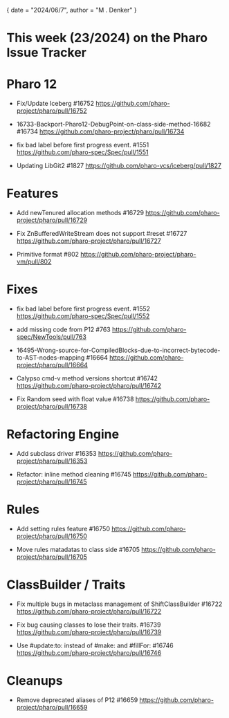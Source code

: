 {
	date = "2024/06/7",
	author = "M . Denker"
}


# This week (23/2024) on the Pharo Issue Tracker

# Pharo 12
- Fix/Update Iceberg #16752
	https://github.com/pharo-project/pharo/pull/16752
	
- 16733-Backport-Pharo12-DebugPoint-on-class-side-method-16682 #16734
	https://github.com/pharo-project/pharo/pull/16734
	
- fix bad label before first progress event. #1551
	https://github.com/pharo-spec/Spec/pull/1551
	
- Updating LibGit2 #1827
	https://github.com/pharo-vcs/iceberg/pull/1827


# Features

- Add newTenured allocation methods #16729
	https://github.com/pharo-project/pharo/pull/16729
	
- Fix ZnBufferedWriteStream does not support #reset #16727
	https://github.com/pharo-project/pharo/pull/16727
	
- Primitive format #802
	https://github.com/pharo-project/pharo-vm/pull/802

# Fixes

- fix bad label before first progress event. #1552
	https://github.com/pharo-spec/Spec/pull/1552
	
- add missing code from P12 #763
	https://github.com/pharo-spec/NewTools/pull/763

- 16495-Wrong-source-for-CompiledBlocks-due-to-incorrect-bytecode-to-AST-nodes-mapping #16664
	https://github.com/pharo-project/pharo/pull/16664

- Calypso cmd-v method versions shortcut #16742
	https://github.com/pharo-project/pharo/pull/16742
	
- Fix Random seed with float value #16738
	https://github.com/pharo-project/pharo/pull/16738

# Refactoring Engine

- Add subclass driver #16353
	https://github.com/pharo-project/pharo/pull/16353
	
- Refactor: inline method cleaning #16745
	https://github.com/pharo-project/pharo/pull/16745
	
# Rules

- Add setting rules feature #16750
	https://github.com/pharo-project/pharo/pull/16750
	
- Move rules matadatas to class side #16705
	https://github.com/pharo-project/pharo/pull/16705
		

# ClassBuilder / Traits

- Fix multiple bugs in metaclass management of ShiftClassBuilder #16722
	https://github.com/pharo-project/pharo/pull/16722

- Fix bug causing classes to lose their traits. #16739
	https://github.com/pharo-project/pharo/pull/16739
	
- Use #update:to: instead of #make: and #fillFor: #16746
	https://github.com/pharo-project/pharo/pull/16746
	
# Cleanups

- Remove deprecated aliases of P12 #16659
	https://github.com/pharo-project/pharo/pull/16659

